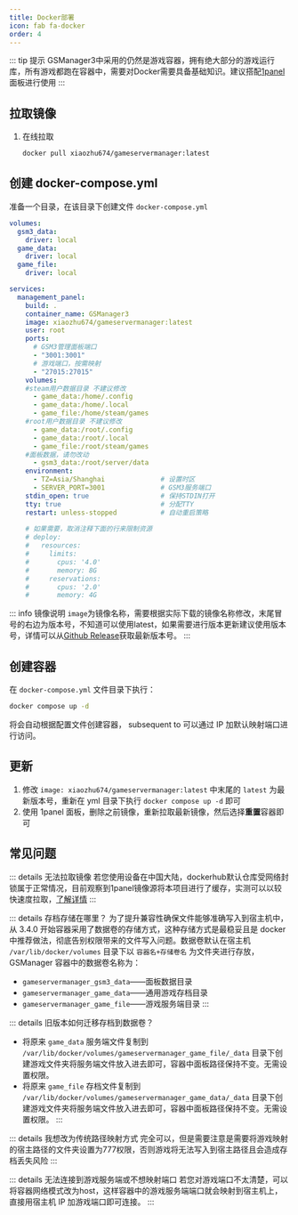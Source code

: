 ```yaml
---
title: Docker部署
icon: fab fa-docker
order: 4
---
```


::: tip 提示
GSManager3中采用的仍然是游戏容器，拥有绝大部分的游戏运行库，所有游戏都跑在容器中，需要对Docker需要具备基础知识。建议搭配[1panel](https://1panel.cn/)面板进行使用
:::

<AutoCatalog />

## 拉取镜像

1. 在线拉取
    ```bash
    docker pull xiaozhu674/gameservermanager:latest
    ```

## 创建 docker-compose.yml
准备一个目录，在该目录下创建文件 `docker-compose.yml`

```yml
volumes:
  gsm3_data:
    driver: local
  game_data:
    driver: local
  game_file:
    driver: local

services:
  management_panel:
    build: .
    container_name: GSManager3
    image: xiaozhu674/gameservermanager:latest
    user: root                       
    ports:
      # GSM3管理面板端口
      - "3001:3001" 
      # 游戏端口，按需映射
      - "27015:27015"
    volumes:
    #steam用户数据目录 不建议修改
      - game_data:/home/.config 
      - game_data:/home/.local
      - game_file:/home/steam/games
    #root用户数据目录 不建议修改
      - game_data:/root/.config 
      - game_data:/root/.local   
      - game_file:/root/steam/games 
    #面板数据，请勿改动
      - gsm3_data:/root/server/data 
    environment:
      - TZ=Asia/Shanghai              # 设置时区
      - SERVER_PORT=3001              # GSM3服务端口
    stdin_open: true                  # 保持STDIN打开
    tty: true                         # 分配TTY
    restart: unless-stopped           # 自动重启策略
    
    # 如果需要，取消注释下面的行来限制资源
    # deploy:
    #   resources:
    #     limits:
    #       cpus: '4.0'
    #       memory: 8G
    #     reservations:
    #       cpus: '2.0'
    #       memory: 4G
```

::: info 镜像说明
`image`为镜像名称，需要根据实际下载的镜像名称修改，末尾冒号的右边为版本号，不知道可以使用latest，如果需要进行版本更新建议使用版本号，详情可以从[Github Release](https://github.com/GSManagerXZ/GameServerManager/releases)获取最新版本号。
:::

## 创建容器
在 `docker-compose.yml` 文件目录下执行：

```bash
docker compose up -d
```

将会自动根据配置文件创建容器， subsequent to 可以通过 IP 加默认映射端口进行访问。

## 更新
1. 修改 `image: xiaozhu674/gameservermanager:latest` 中末尾的 `latest` 为最新版本号，重新在 yml 目录下执行 `docker compose up -d` 即可
2. 使用 1panel 面板，删除之前镜像，重新拉取最新镜像，然后选择**重置**容器即可

## 常见问题

::: details 无法拉取镜像
若您使用设备在中国大陆，dockerhub默认仓库受网络封锁属于正常情况，目前观察到1panel镜像源将本项目进行了缓存，实测可以以较快速度拉取，[了解详情](https://1panel.cn/docs/v2/user_manual/containers/setting/#1)
:::

::: details 存档存储在哪里？
为了提升兼容性确保文件能够准确写入到宿主机中，从 3.4.0 开始容器采用了数据卷的存储方式，这种存储方式是最稳妥且是 docker 中推荐做法，彻底告别权限带来的文件写入问题。数据卷默认在宿主机 `/var/lib/docker/volumes` 目录下以 `容器名+存储卷名` 为文件夹进行存放，GSManager 容器中的数据卷名称为：
- `gameservermanager_gsm3_data`——面板数据目录
- `gameservermanager_game_data`——通用游戏存档目录
- `gameservermanager_game_file`——游戏服务端目录
:::

::: details 旧版本如何迁移存档到数据卷？
- 将原来 `game_data` 服务端文件复制到 `/var/lib/docker/volumes/gameservermanager_game_file/_data` 目录下创建游戏文件夹将服务端文件放入进去即可，容器中面板路径保持不变。无需设置权限。
- 将原来 `game_file` 存档文件复制到 `/var/lib/docker/volumes/gameservermanager_game_data/_data` 目录下创建游戏文件夹将服务端文件放入进去即可，容器中面板路径保持不变。无需设置权限。
:::

::: details 我想改为传统路径映射方式
完全可以，但是需要注意是需要将游戏映射的宿主路径的文件夹设置为777权限，否则游戏将无法写入到宿主路径且会造成存档丢失风险
:::

::: details 无法连接到游戏服务端或不想映射端口
若您对游戏端口不太清楚，可以将容器网络模式改为host，这样容器中的游戏服务端端口就会映射到宿主机上，直接用宿主机 IP 加游戏端口即可连接。
:::
